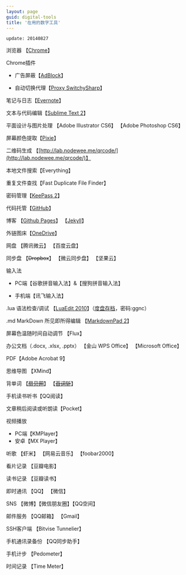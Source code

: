 ```yaml
---
layout: page
guid: digital-tools
title: '在用的数字工具'
---
```


`update: 20140827`

浏览器 【[Chrome](http://www.google.cn/intl/zh-CN/chrome/)】

Chrome插件

 - 广告屏蔽【[AdBlock](https://chrome.google.com/webstore/detail/adblock/gighmmpiobklfepjocnamgkkbiglidom)】


- 自动切换代理【[Proxy SwitchySharp](https://chrome.google.com/webstore/detail/proxy-switchysharp/dpplabbmogkhghncfbfdeeokoefdjegm)】

笔记与日志【[Evernote](http://evernote.com/)】

文本与代码编辑【[Sublime Text 2](http://www.sublimetext.com/)】

平面设计与图片处理
【Adobe Illustrator CS6】
【Adobe Photoshop CS6】

屏幕颜色提取【[Pixie](http://www.nattyware.com/pixie.php)】

二维码生成 【[http://lab.nodewee.me/qrcode/](http://lab.nodewee.me/qrcode/)】

本地文件搜索【Everything】

重复文件查找【Fast Duplicate File Finder】

密码管理【[KeePass 2](http://keepass.info/)】

代码托管【[GitHub](http://github.com/)】

博客
【[Github Pages](https://pages.github.com/)】
【[Jekyll](http://jekyllrb.com/)】

外链图床【[OneDrive](https://onedrive.live.com)】

网盘
【腾讯微云】
【百度云盘】

同步盘
【<del>Dropbox</del>】
【微云同步盘】
【坚果云】


输入法

 - PC端【谷歌拼音输入法】&【搜狗拼音输入法】

 - 手机端【讯飞输入法】


.lua 语法检查/调试
【[LuaEdit 2010](http://luaforge.net/projects/luaedit/)】（[度盘存档](http://pan.baidu.com/s/1mgDRrF6)，密码:ggnc）

.md MarkDown 所见即所得编辑
【[MarkdownPad 2](http://markdownpad.com/)】

屏幕色温随时间自动调节 【Flux】

办公文档（.docx, .xlsx, .pptx）
【金山 WPS Office】
【Microsoft Office】

PDF【Adobe Acrobat 9】

思维导图 【XMind】

背单词
【<del>[扇贝网](http://www.shanbay.com/)</del>】
【<del>[百词斩](http://www.baicizhan.com/)</del>】

手机读书听书【QQ阅读】

文章稍后阅读或听朗读【Pocket】

视频播放

- PC端【KMPlayer】
- 安卓【MX Player】

听歌
【虾米】
【网易云音乐】
【foobar2000】

看片记录 【豆瓣电影】

读书记录 【豆瓣读书】


即时通讯
【QQ】
【微信】

SNS 【微博】【微信朋友圈】【QQ空间】

邮件服务
【QQ邮箱】
【Gmail】

SSH客户端 【Bitvise Tunnelier】


手机通讯录备份 【QQ同步助手】

手机计步 【Pedometer】

时间记录 【Time Meter】

